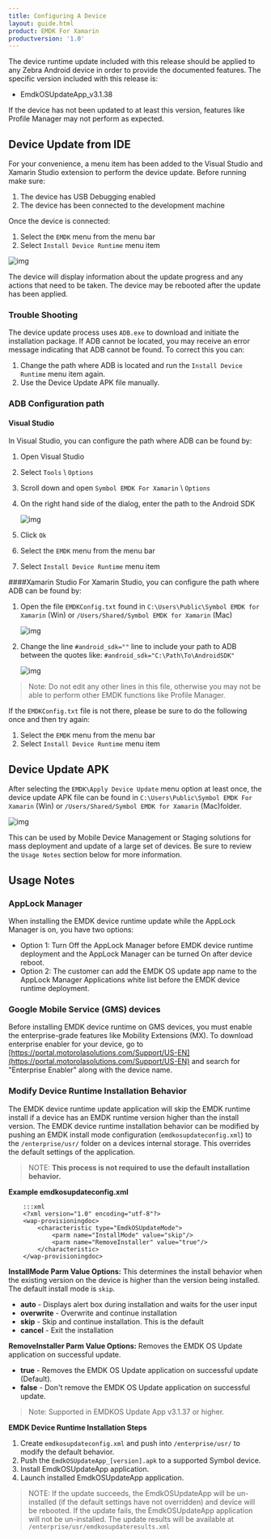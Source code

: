 ```yaml
---
title: Configuring A Device
layout: guide.html
product: EMDK For Xamarin
productversion: '1.0'
---
```


The device runtime update included with this release should be applied to any Zebra Android device in order to provide the documented features. The specific version included with this release is:

* EmdkOSUpdateApp_v3.1.38

If the device has not been updated to at least this version, features like Profile Manager may not perform as expected.

##	Device Update from IDE

For your convenience, a menu item has been added to the Visual Studio and Xamarin Studio extension to perform the device update. Before running make sure:

1. The device has USB Debugging enabled
2. The device has been connected to the development machine

Once the device is connected:

1. Select the `EMDK` menu from the menu bar
2. Select `Install Device Runtime` menu item

![img](../../images/menu-emdk.jpg)

The device will display information about the update progress and any actions that need to be taken. The device may be rebooted after the update has been applied.

### Trouble Shooting
The device update process uses `ADB.exe` to download and initiate the installation package. If ADB cannot be located, you may receive an error message indicating that ADB cannot be found. To correct this you can:

1. Change the path where ADB is located and run the `Install Device Runtime` menu item again.
2. Use the Device Update APK file manually.

### ADB Configuration path
#### Visual Studio
In Visual Studio, you can configure the path where ADB can be found by:

1. Open Visual Studio
2. Select `Tools` \ `Options`
3. Scroll down and open `Symbol EMDK For Xamarin` \ `Options`
4. On the right hand side of the dialog, enter the path to the Android SDK

	![img](../../images/vs/tools-options.jpg)
5. Click `Ok`
6. Select the `EMDK` menu from the menu bar
7. Select `Install Device Runtime` menu item

####Xamarin Studio
For Xamarin Studio, you can configure the path where ADB can be found by:

1. Open the file `EMDKConfig.txt` found in `C:\Users\Public\Symbol EMDK for Xamarin` (Win) or `/Users/Shared/Symbol EMDK for Xamarin` (Mac)

	![img](../../images/xs/emdkconfig-folder.jpg)
2. Change the line `#android_sdk=""` line to include your path to ADB between the quotes like: `#android_sdk="C:\Path\To\AndroidSDK"`

	![img](../../images/xs/emdkconfig.jpg)

> Note: Do not edit any other lines in this file, otherwise you may not be able to perform other EMDK functions like Profile Manager.


If the `EMDKConfig.txt` file is not there, please be sure to do the following once and then try again:

1. Select the `EMDK` menu from the menu bar
2. Select `Install Device Runtime` menu item 

## Device Update APK
After selecting the `EMDK\Apply Device Update` menu option at least once, the device update APK file can be found in `C:\Users\Public\Symbol EMDK For Xamarin` (Win) or `/Users/Shared/Symbol EMDK for Xamarin` (Mac)folder.

![img](../../images/xs/emdkconfig-folder.jpg)

This can be used by Mobile Device Management or Staging solutions for mass deployment and update of a large set of devices. Be sure to review the `Usage Notes` section below for more information.

## Usage Notes
### AppLock Manager
When installing the EMDK device runtime update while the AppLock Manager is on, you have two options:

* Option 1: Turn Off the AppLock Manager before EMDK device runtime deployment and the AppLock Manager can be turned On after device reboot.
* Option 2: The customer can add the EMDK OS update app name to the AppLock Manager Applications white list before the EMDK device runtime deployment.

### Google Mobile Service (GMS) devices
Before installing EMDK device runtime on GMS devices, you must enable the enterprise-grade features like Mobility Extensions (MX). To download enterprise enabler for your device, go to [https://portal.motorolasolutions.com/Support/US-EN](https://portal.motorolasolutions.com/Support/US-EN) and search for "Enterprise Enabler" along with the device name.

### Modify Device Runtime Installation Behavior
The EMDK device runtime update application will skip the EMDK runtime install if a device has an EMDK runtime version higher than the install version. The EMDK device runtime installation behavior can be modified by pushing an EMDK install mode configuration (`emdkosupdateconfig.xml`) to the `/enterprise/usr/` folder on a devices internal storage. This overrides the default settings of the application.

>NOTE: **This process is not required to use the default installation behavior.**

**Example emdkosupdateconfig.xml**

		:::xml
		<?xml version="1.0" encoding="utf-8"?>
		<wap-provisioningdoc>
			<characteristic type="EmdkOSUpdateMode">
				<parm name="InstallMode" value="skip"/>
				<parm name="RemoveInstaller" value="true"/>
			</characteristic>
		</wap-provisioningdoc>


**InstallMode Parm Value Options:**
This determines the install behavior when the existing version on the device is higher than the version being installed. The default install mode is `skip`.

* **auto** - Displays alert box during installation and waits for the user input
* **overwrite** - Overwrite and continue installation
* **skip** - Skip and continue installation. This is the default
* **cancel** - Exit the installation

**RemoveInstaller Parm Value Options:**
Removes the EMDK OS Update application on successful update.

* **true** - Removes the EMDK OS Update application on successful update (Default).
* **false** - Don't remove the EMDK OS Update application on successful update.

>Note: Supported in EMDKOS Update App v3.1.37 or higher.

**EMDK Device Runtime Installation Steps**

1. Create `emdkosupdateconfig.xml` and push into `/enterprise/usr/` to modify the default behavior.
2. Push the `EmdkOSUpdateApp_[version].apk` to a supported Symbol device.
3. Install EmdkOSUpdateApp application.
4. Launch installed EmdkOSUpdateApp application.

>NOTE: If the update succeeds, the EmdkOSUpdateApp will be un-installed (if the default settings have not overridden) and device will be rebooted. If the update fails, the EmdkOSUpdateApp application will not be un-installed. The update results will be available at  `/enterprise/usr/emdkosupdateresults.xml`














